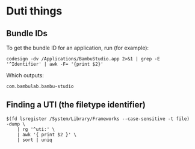 # Duti things

## Bundle IDs

To get the bundle ID for an application, run (for example):

```shell
codesign -dv /Applications/BambuStudio.app 2>&1 | grep -E '^Identifier' | awk -F= '{print $2}'
```

Which outputs:

```text
com.bambulab.bambu-studio
```

## Finding a UTI (the filetype identifier)

```shell
$(fd lsregister /System/Library/Frameworks --case-sensitive -t file)  -dump \
    | rg '^uti:' \
    | awk '{ print $2 }' \
    | sort | uniq
```

